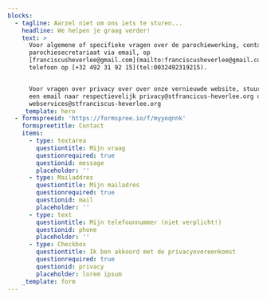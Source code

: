 ```yaml
---
blocks:
  - tagline: Aarzel niet om ons iets te sturen...
    headline: We helpen je graag verder!
    text: >
      Voor algemene of specifieke vragen over de parochiewerking, contacteer ons
      parochiesecretariaat via email, op
      [franciscusheverlee@gmail.com](mailto:franciscusheverlee@gmail.com), via
      telefoon op [+32 492 31 92 15](tel:0032492319215).


      Voor vragen over privacy over over onze vernieuwde website, stuur graag
      een email naar respectievelijk privacy@stfrancicus-heverlee.org of naar
      webservices@stfranciscus-heverlee.org
    _template: hero
  - formspreeid: 'https://formspree.io/f/myyoqnnk'
    formspreetitle: Contact
    items:
      - type: textarea
        questiontitle: Mijn vraag
        questionrequired: true
        questionid: message
        placeholder: ''
      - type: Mailaddres
        questiontitle: Mijn mailadres
        questionrequired: true
        questionid: mail
        placeholder: ''
      - type: text
        questiontitle: Mijn telefoonnummer (niet verplicht!)
        questionid: phone
        placeholder: ''
      - type: Checkbox
        questiontitle: Ik ben akkoord met de privacyovereenkomst
        questionrequired: true
        questionid: privacy
        placeholder: lorem ipsum
    _template: form
---
```


